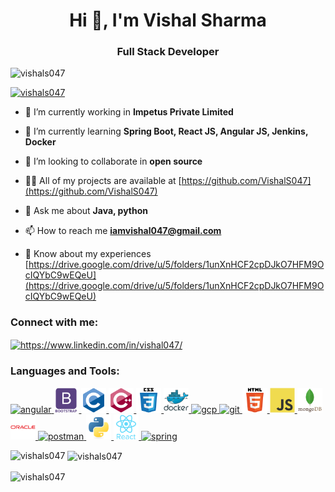 <h1 align="center">Hi 👋, I'm Vishal Sharma</h1>
<h3 align="center">Full Stack Developer</h3>

<p align="left"> <img src="https://komarev.com/ghpvc/?username=vishals047&label=Profile%20views&color=0e75b6&style=flat" alt="vishals047" /> </p>

<p align="left"> <a href="https://github.com/ryo-ma/github-profile-trophy"><img src="https://github-profile-trophy.vercel.app/?username=vishals047" alt="vishals047" /></a> </p>

- 🔭 I’m currently working in **Impetus Private Limited**

- 🌱 I’m currently learning **Spring Boot, React JS, Angular JS, Jenkins, Docker**

- 👯 I’m looking to collaborate in **open source**

- 👨‍💻 All of my projects are available at [https://github.com/VishalS047](https://github.com/VishalS047)

- 💬 Ask me about **Java, python**

- 📫 How to reach me **iamvishal047@gmail.com**

- 📄 Know about my experiences [https://drive.google.com/drive/u/5/folders/1unXnHCF2cpDJkO7HFM9OcIQYbC9wEQeU](https://drive.google.com/drive/u/5/folders/1unXnHCF2cpDJkO7HFM9OcIQYbC9wEQeU)

<h3 align="left">Connect with me:</h3>
<p align="left">
<a href="https://linkedin.com/in/https://www.linkedin.com/in/vishal047/" target="blank"><img align="center" src="https://raw.githubusercontent.com/rahuldkjain/github-profile-readme-generator/master/src/images/icons/Social/linked-in-alt.svg" alt="https://www.linkedin.com/in/vishal047/" height="30" width="40" /></a>
</p>

<h3 align="left">Languages and Tools:</h3>
<p align="left"> <a href="https://angular.io" target="_blank"> <img src="https://angular.io/assets/images/logos/angular/angular.svg" alt="angular" width="40" height="40"/> </a> <a href="https://getbootstrap.com" target="_blank"> <img src="https://raw.githubusercontent.com/devicons/devicon/master/icons/bootstrap/bootstrap-plain-wordmark.svg" alt="bootstrap" width="40" height="40"/> </a> <a href="https://www.cprogramming.com/" target="_blank"> <img src="https://raw.githubusercontent.com/devicons/devicon/master/icons/c/c-original.svg" alt="c" width="40" height="40"/> </a> <a href="https://www.w3schools.com/cpp/" target="_blank"> <img src="https://raw.githubusercontent.com/devicons/devicon/master/icons/cplusplus/cplusplus-original.svg" alt="cplusplus" width="40" height="40"/> </a> <a href="https://www.w3schools.com/css/" target="_blank"> <img src="https://raw.githubusercontent.com/devicons/devicon/master/icons/css3/css3-original-wordmark.svg" alt="css3" width="40" height="40"/> </a> <a href="https://www.docker.com/" target="_blank"> <img src="https://raw.githubusercontent.com/devicons/devicon/master/icons/docker/docker-original-wordmark.svg" alt="docker" width="40" height="40"/> </a> <a href="https://cloud.google.com" target="_blank"> <img src="https://www.vectorlogo.zone/logos/google_cloud/google_cloud-icon.svg" alt="gcp" width="40" height="40"/> </a> <a href="https://git-scm.com/" target="_blank"> <img src="https://www.vectorlogo.zone/logos/git-scm/git-scm-icon.svg" alt="git" width="40" height="40"/> </a> <a href="https://www.w3.org/html/" target="_blank"> <img src="https://raw.githubusercontent.com/devicons/devicon/master/icons/html5/html5-original-wordmark.svg" alt="html5" width="40" height="40"/> </a> <a href="https://developer.mozilla.org/en-US/docs/Web/JavaScript" target="_blank"> <img src="https://raw.githubusercontent.com/devicons/devicon/master/icons/javascript/javascript-original.svg" alt="javascript" width="40" height="40"/> </a> <a href="https://www.mongodb.com/" target="_blank"> <img src="https://raw.githubusercontent.com/devicons/devicon/master/icons/mongodb/mongodb-original-wordmark.svg" alt="mongodb" width="40" height="40"/> </a> <a href="https://www.oracle.com/" target="_blank"> <img src="https://raw.githubusercontent.com/devicons/devicon/master/icons/oracle/oracle-original.svg" alt="oracle" width="40" height="40"/> </a> <a href="https://postman.com" target="_blank"> <img src="https://www.vectorlogo.zone/logos/getpostman/getpostman-icon.svg" alt="postman" width="40" height="40"/> </a> <a href="https://www.python.org" target="_blank"> <img src="https://raw.githubusercontent.com/devicons/devicon/master/icons/python/python-original.svg" alt="python" width="40" height="40"/> </a> <a href="https://reactjs.org/" target="_blank"> <img src="https://raw.githubusercontent.com/devicons/devicon/master/icons/react/react-original-wordmark.svg" alt="react" width="40" height="40"/> </a> <a href="https://spring.io/" target="_blank"> <img src="https://www.vectorlogo.zone/logos/springio/springio-icon.svg" alt="spring" width="40" height="40"/> </a> </p>

<p><img align="left" src="https://github-readme-stats.vercel.app/api/top-langs?username=vishals047&show_icons=true&locale=en&layout=compact" alt="vishals047" /></p>

<p>&nbsp;<img align="center" src="https://github-readme-stats.vercel.app/api?username=vishals047&show_icons=true&locale=en" alt="vishals047" /></p>

<p><img align="center" src="https://github-readme-streak-stats.herokuapp.com/?user=vishals047&" alt="vishals047" /></p>
